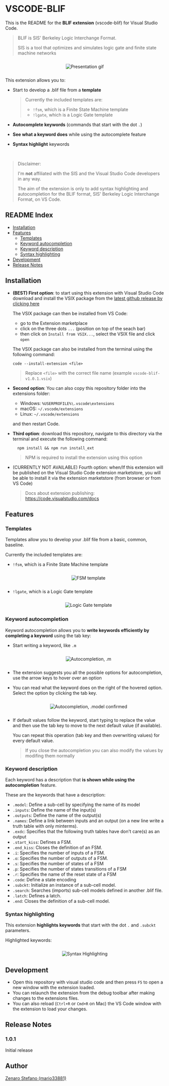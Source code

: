 # VSCODE-BLIF

This is the README for the **BLIF extension** (vscode-blif) for Visual Studio Code.
> BLIF is SIS' Berkeley Logic Interchange Format.
> 
> SIS is a tool that optimizes and simulates logic gate and finite state machine networks

<div style="text-align: center; margin: 25px 0px;">
    <img style="border: 1px solid white" alt="Presentation gif" src="https://github.com/mario33881/vscode-blif/blob/main/images/presentation.gif?raw=true">
</div>

This extension allows you to:
* Start to develop a .blif file from a **template**
    > Currently the included templates are: 
    > * ```!fsm```, which is a Finite State Machine template
    > * ```!lgate```, which is a Logic Gate template

* **Autocomplete keywords** (commands that start with the dot ```.```)

* **See what a keyword does** while using the autocomplete feature

* **Syntax highlight** keywords

<br>

> Disclaimer: 
>
> I'm **not** affiliated with the SIS and the Visual Studio Code developers in any way.
>
> The aim of the extension is only to add syntax highlighting and autocompletion for the BLIF format, 
> SIS' Berkeley Logic Interchange Format, on VS Code.

## README Index
* [Installation](#installation)
* [Features](#features)
    * [Templates](#templates)
    * [Keyword autocompletion](#keyword-autocompletion)
    * [Keyword description](#keyword-description)
    * [Syntax highlighting](#syntax-highlighting)
* [Development](#development)
* [Release Notes](#release-notes)

## Installation
* **(BEST) First option**: to start using this extension with Visual Studio Code download and install the VSIX package from the [latest github release by clicking here](https://github.com/mario33881/vscode-blif/releases/latest) 
    
    The VSIX package can then be installed from VS Code:
    * go to the Extension marketplace
    * click on the three dots ```...``` (position on top of the seach bar)
    * then click on ```Install from VSIX...```, select the VSIX file and click ```open```

    The VSIX package can also be installed from the terminal using the following command:
    
    ```
    code --install-extension <file>
    ```
    > Replace ```<file>``` with the correct file name (example ```vscode-blif-v1.0.1.vsix```)

* **Second option**: You can also copy this repository folder into the extensions folder:

    * Windows: ```%USERPROFILE%\.vscode\extensions```
    * macOS: ```~/.vscode/extensions```
    * Linux: ```~/.vscode/extensions```

    and then restart Code.

* **Third option**: download this repository, navigate to this directory via the terminal and execute the following command:

        npm install && npm run install_ext
    > NPM is required to install the extension using this option
    
* (CURRENTLY NOT AVAILABLE) Fourth option: when/If this extension will be published on the Visual Studio Code extension marketstore, 
you will be able to install it via the extension marketstore (from browser or from VS Code) 
    > Docs about extension publishing: https://code.visualstudio.com/docs
    
## Features

### Templates
Templates allow you to develop your .blif file from a basic, common, baseline.

Currently the included templates are: 
* ```!fsm```, which is a Finite State Machine template

    <div style="text-align: center; margin: 25px 0px;">
        <img style="border: 1px solid white" alt="FSM template" src="https://github.com/mario33881/vscode-blif/blob/main/images/templates/fsm_template.gif?raw=true">
    </div>

* ```!lgate```, which is a Logic Gate template

    <div style="text-align: center; margin: 25px 0px;">
        <img style="border: 1px solid white" alt="Logic Gate template" src="https://github.com/mario33881/vscode-blif/blob/main/images/templates/lgate_template.gif?raw=true">
    </div>

### Keyword autocompletion
Keyword autocompletion allows you to **write keywords efficiently by completing a keyword** using the tab key:
* Start writing a keyword, like ```.m```

    <div style="text-align: center; margin: 25px 0px;">
        <img style="border: 1px solid white" alt="Autocompletion, .m" src="https://github.com/mario33881/vscode-blif/blob/main/images/autocompletion/m.png?raw=true">
    </div>

* The extension suggests you all the possible options for autocompletion,
use the arrow keys to hover over an option

* You can read what the keyword does on the right of the hovered option.
Select the option by clicking the tab key.

    <div style="text-align: center; margin: 25px 0px;">
        <img style="border: 1px solid white" alt="Autocompletion, .model confirmed" src="https://github.com/mario33881/vscode-blif/blob/main/images/autocompletion/model_confirmed.png?raw=true">
    </div>

* If default values follow the keyword, start typing to replace the value and then use the tab key to move to the next default value (if available). 

    You can repeat this operation (tab key and then overwriting values)
    for every default value.

    > If you close the autocompletion you can also modify the values by modifing them normally

### Keyword description
Each keyword has a description that **is shown while using the autocompletion** feature.

These are the keywords that have a description:
* ```.model```: Define a sub-cell by specifying the name of its model
* ```.inputs```: Define the name of the input(s)
* ```.outputs```: Define the name of the output(s)
* ```.names```: Define a link between inputs and an output 
    (on a new line write a truth table with only minterms).
* ```.exdc```: Specifies that the following truth tables have don't care(s) as an output
* ```.start_kiss```: Defines a FSM.
* ```.end_kiss```: Closes the definition of an FSM.
* ```.i```: Specifies the number of inputs of a FSM.
* ```.o```: Specifies the number of outputs of a FSM.
* ```.s```: Specifies the number of states of a FSM
* ```.p```: Specifies the number of states transitions of a FSM
* ```.r```: Specifies the name of the reset state of a FSM
* ```.code```: Define a state encoding
* ```.subckt```: Initialize an instance of a sub-cell model.
* ```.search```: Searches (imports) sub-cell models defined in another .blif file.
* ```.latch```: Defines a latch.
* ```.end```: Closes the definition of a sub-cell model.

### Syntax highlighting
This extension **highlights keywords** that start with the dot ```.``` and ```.subckt``` parameters.

Highlighted keywords:

<div style="text-align: center; margin: 25px 0px;">
    <img style="border: 1px solid white" alt="Syntax Highlighting" src="https://github.com/mario33881/vscode-blif/blob/main/images/highlighting/highlighting.png?raw=true">
</div>

## Development
* Open this repository with visual studio code and then press `F5`
to open a new window with the extension loaded.
* You can relaunch the extension from the debug toolbar after making changes to the extensions files.
* You can also reload (`Ctrl+R` or `Cmd+R` on Mac) the VS Code window with the extension to load your changes.

## Release Notes

### 1.0.1

Initial release

## Author
[Zenaro Stefano (mario33881)](https://github.com/mario33881)